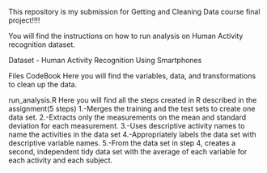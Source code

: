 This repository is my submission for Getting and Cleaning Data course final project!!!!

You will find the instructions on how to run analysis on Human Activity recognition dataset.

Dataset - Human Activity Recognition Using Smartphones

Files
CodeBook
Here you will find the variables, data, and transformations to clean up the data.

run_analysis.R
Here you will find all the steps created in R described in the assignment(5 steps)
1.-Merges the training and the test sets to create one data set.
2.-Extracts only the measurements on the mean and standard deviation for each measurement.
3.-Uses descriptive activity names to name the activities in the data set
4.-Appropriately labels the data set with descriptive variable names.
5.-From the data set in step 4, creates a second, independent tidy data set with the average of each variable for each activity and each subject.
